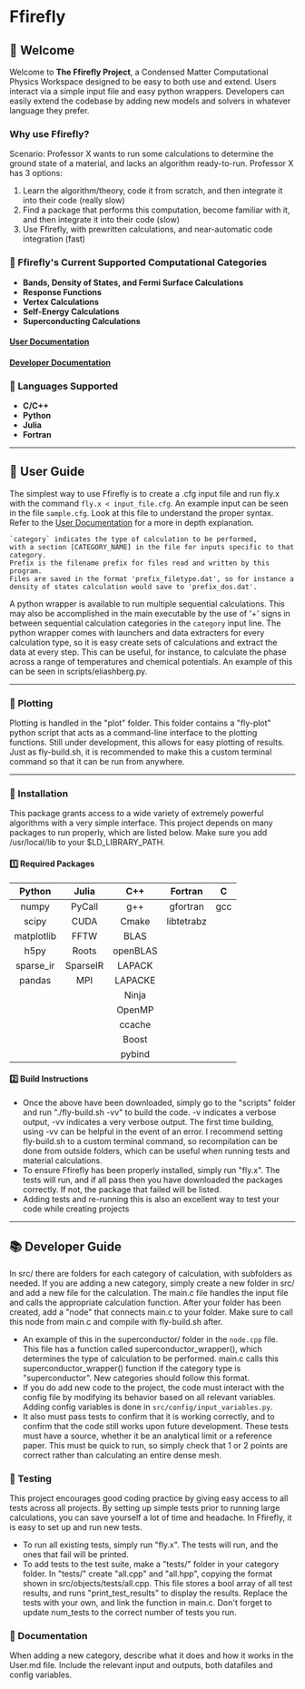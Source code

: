 # Ffirefly
## **🚀 Welcome**  
Welcome to **The Ffirefly Project**, a Condensed Matter Computational Physics Workspace designed to be easy to both use and extend. Users interact via a simple input file and easy python wrappers. Developers can easily extend the codebase by adding new models and solvers in whatever language they prefer.

### Why use Ffirefly?
Scenario: Professor X wants to run some calculations to determine the ground state of a material, and lacks an algorithm ready-to-run. Professor X has 3 options:
1) Learn the algorithm/theory, code it from scratch, and then integrate it into their code (really slow)
2) Find a package that performs this computation, become familiar with it, and then integrate it into their code (slow)
3) Use Ffirefly, with prewritten calculations, and near-automatic code integration (fast)

### **🔹 Ffirefly's Current Supported Computational Categories**
- **Bands, Density of States, and Fermi Surface Calculations**
- **Response Functions**
- **Vertex Calculations**
- **Self-Energy Calculations**
- **Superconducting Calculations**

#### [User Documentation](./docs/User.md)
#### [Developer Documentation](./docs/Developer.md)

### **🔹 Languages Supported**
- **C/C++** 
- **Python** 
- **Julia** 
- **Fortran** 

---

## **📖 User Guide**  
The simplest way to use Ffirefly is to create a .cfg input file and run fly.x with the command `fly.x < input_file.cfg`. An example input can be seen in the file `sample.cfg`. Look at this file to understand the proper syntax. Refer to the [User Documentation](./docs/User.md) for a more in depth explanation.

    `category` indicates the type of calculation to be performed, 
    with a section [CATEGORY_NAME] in the file for inputs specific to that category. 
    Prefix is the filename prefix for files read and written by this program. 
    Files are saved in the format 'prefix_filetype.dat', so for instance a 
    density of states calculation would save to 'prefix_dos.dat'.

A python wrapper is available to run multiple sequential calculations. This may also be accomplished in the main executable by the use of '+' signs in between sequential calculation categories in the `category` input line. 
The python wrapper comes with launchers and data extracters for every calculation type, so it is easy create sets of calculations and extract the data at every step. This can be useful, for instance, to calculate the phase across a range of temperatures and chemical potentials. An example of this can be seen in scripts/eliashberg.py.

---

### **🔹 Plotting**  
Plotting is handled in the "plot" folder. This folder contains a "fly-plot" python script that acts as a command-line interface to the plotting functions. Still under development, this allows for easy plotting of results. Just as fly-build.sh, it is recommended to make this a custom terminal command so that it can be run from anywhere.

---

### **🔹 Installation**  
This package grants access to a wide variety of extremely powerful algorithms with a very simple interface. This project depends on many packages to run properly, which are listed below. Make sure you add /usr/local/lib to your $LD_LIBRARY_PATH.

#### **1️⃣  Required Packages**  
| Python     | Julia         | C++      | Fortran    | C    |
|:----------:|:-------------:|:--------:|:----------:|:----:|
| numpy      | PyCall        | g++      | gfortran   | gcc  |
| scipy      | CUDA          | Cmake    | libtetrabz |      |
| matplotlib | FFTW          | BLAS     |            |      |
| h5py       | Roots         | openBLAS |            |      |
| sparse_ir  | SparseIR      | LAPACK   |            |      |
| pandas     | MPI           | LAPACKE  |            |      |
|            |               | Ninja    |            |      |
|            |               | OpenMP   |            |      |
|            |               | ccache   |            |      |
|            |               | Boost    |            |      |
|            |               | pybind   |            |      |





#### **2️⃣ Build Instructions**  
 - Once the above have been downloaded, simply go to the "scripts" folder and run "./fly-build.sh -vv" to build the code. -v indicates a verbose output, -vv indicates a very verbose output. The first time building, using -vv can be helpful in the event of an error. I recommend setting fly-build.sh to a custom terminal command, so recompilation can be done from outside folders, which can be useful when running tests and material calculations.
 - To ensure Ffirefly has been properly installed, simply run "fly.x". The tests will run, and if all pass then you have downloaded the packages correctly. If not, the package that failed will be listed.
 - Adding tests and re-running this is also an excellent way to test your code while creating projects

---

## **📚 Developer Guide**
In src/ there are folders for each category of calculation, with subfolders as needed. If you are adding a new category, simply create a new folder in src/ and add a new file for the calculation. The main.c file handles the input file and calls the appropriate calculation function. After your folder has been created, add a "node" that connects main.c to your folder. Make sure to call this node from main.c and compile with fly-build.sh after.
   - An example of this in the superconductor/ folder in the `node.cpp` file. This file has a function called superconductor_wrapper(), which determines the type of calculation to be performed. main.c calls this superconductor_wrapper() function if the category type is "superconductor". New categories should follow this format.
   - If you do add new code to the project, the code must interact with the config file by modifying its behavior based on all relevant variables. Adding config variables is done in `src/config/input_variables.py`.
   - It also must pass tests to confirm that it is working correctly, and to confirm that the code still works upon future development. These tests must have a source, whether it be an analytical limit or a reference paper. This must be quick to run, so simply check that 1 or 2 points are correct rather than calculating an entire dense mesh.

### **🔹 Testing**  
 This project encourages good coding practice by giving easy access to all tests across all projects. By setting up simple tests prior to running large calculations, you can save yourself a lot of time and headache. In Ffirefly, it is easy to set up and run new tests.
 - To run all existing tests, simply run "fly.x". The tests will run, and the ones that fail will be printed. 
 - To add tests to the test suite, make a "tests/" folder in your category folder. In "tests/" create "all.cpp" and "all.hpp", copying the format shown in src/objects/tests/all.cpp. This file stores a bool array of all test results, and runs "print_test_results" to display the results. Replace the tests with your own, and link the function in main.c. Don't forget to update num_tests to the correct number of tests you run.

### **🔹 Documentation**
When adding a new category, describe what it does and how it works in the User.md file. Include the relevant input and outputs, both datafiles and config variables. 

